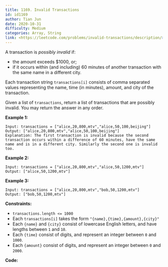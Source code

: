 ```yaml
---
title: 1169. Invalid Transactions
id: id1169
author: Tian Jun
date: 2020-10-31
difficulty: Medium
categories: Array, String
link: <https://leetcode.com/problems/invalid-transactions/description/>
---
```


A transaction is _possibly invalid_ if:

  * the amount exceeds $1000, or;
  * if it occurs within (and including) 60 minutes of another transaction with the same name in a different city.

Each transaction string `transactions[i]` consists of comma separated values
representing the name, time (in minutes), amount, and city of the transaction.

Given a list of `transactions`, return a list of transactions that are
possibly invalid.  You may return the answer in any order.



**Example 1:**
            
	Input: transactions = ["alice,20,800,mtv","alice,50,100,beijing"]    
	Output: ["alice,20,800,mtv","alice,50,100,beijing"]    
	Explanation: The first transaction is invalid because the second transaction occurs within a difference of 60 minutes, have the same name and is in a different city. Similarly the second one is invalid too.

**Example 2:**
            
	Input: transactions = ["alice,20,800,mtv","alice,50,1200,mtv"]    
	Output: ["alice,50,1200,mtv"]    

**Example 3:**
            
	Input: transactions = ["alice,20,800,mtv","bob,50,1200,mtv"]    
	Output: ["bob,50,1200,mtv"]    



**Constraints:**

  * `transactions.length <= 1000`
  * Each `transactions[i]` takes the form `"{name},{time},{amount},{city}"`
  * Each `{name}` and `{city}` consist of lowercase English letters, and have lengths between `1` and `10`.
  * Each `{time}` consist of digits, and represent an integer between `0` and `1000`.
  * Each `{amount}` consist of digits, and represent an integer between `0` and `2000`.


**Code:**
